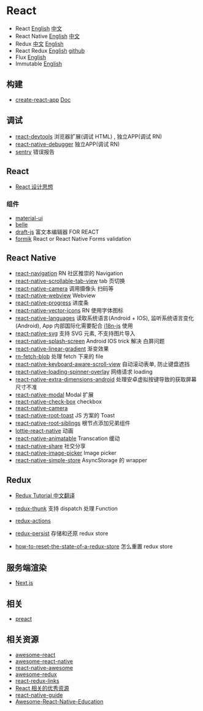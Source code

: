 # React

- React [English](https://reactjs.org/) [中文](https://react.docschina.org/)
- React Native [English](https://facebook.github.io/react-native) [中文](https://reactnative.cn/)
- Redux [中文](http://cn.redux.js.org/) [English](https://redux.js.org/)
- React Redux [English](https://react-redux.js.org/) [github](https://github.com/reduxjs/react-redux)
- Flux [English](https://github.com/facebook/flux)
- Immutable [English](https://github.com/facebook/immutable-js)

## 构建

- [create-react-app](https://github.com/facebook/create-react-app) [Doc](https://facebook.github.io/create-react-app/)

## 调试

- [react-devtools](https://github.com/facebook/react-devtools) 浏览器扩展(调试 HTML) , 独立APP(调试 RN) 
- [react-native-debugger](https://github.com/jhen0409/react-native-debugger) 独立APP(调试 RN)
- [sentry](https://sentry.io/welcome/) 错误报告

## React

- [React 设计思想](https://github.com/react-guide/react-basic)

### 组件

- [material-ui](https://github.com/mui-org/material-ui)
- [belle](https://github.com/nikgraf/belle/)
- [draft-js](https://github.com/facebook/draft-js) 富文本编辑器 FOR REACT
- [formik](https://github.com/jaredpalmer/formik) React or React Native Forms validation

## React Native

- [react-navigation](https://github.com/react-navigation/react-navigation) RN 社区推崇的 Navigation
- [react-native-scrollable-tab-view](https://github.com/ptomasroos/react-native-scrollable-tab-view) tab 页切换
- [react-native-camera](https://github.com/react-native-community/react-native-camera) 调用摄像头 扫码等
- [react-native-webview](https://github.com/react-native-community/react-native-webview) Webview
- [react-native-progress](https://github.com/oblador/react-native-progress) 进度条
- [react-native-vector-icons](https://github.com/oblador/react-native-vector-icons) RN 使用字体图标
- [react-native-languages](https://github.com/react-native-community/react-native-languages) 读取系统语言(Android + IOS), 监听系统语言变化(Android), App 内部国际化需要配合 [i18n-js](https://github.com/fnando/i18n-js) 使用
- [react-native-svg](https://github.com/react-native-community/react-native-svg) 支持 SVG 元素, 不支持图片导入
- [react-native-splash-screen](https://github.com/crazycodeboy/react-native-splash-screen) Android IOS trick 解决 白屏问题
- [react-native-linear-gradient](https://github.com/react-native-community/react-native-linear-gradient) 渐变效果
- [rn-fetch-blob](https://github.com/joltup/rn-fetch-blob) 处理 fetch 下来的 file
- [react-native-keyboard-aware-scroll-view](https://github.com/APSL/react-native-keyboard-aware-scroll-view) 自动滚动表单, 防止键盘遮挡
- [react-native-loading-spinner-overlay](https://github.com/joinspontaneous/react-native-loading-spinner-overlay) 网络请求 loading
- [react-native-extra-dimensions-android](https://github.com/Sunhat/react-native-extra-dimensions-android) 处理安卓虚拟按键导致的获取屏幕尺寸不准
- [react-native-modal](https://github.com/react-native-community/react-native-modal) Modal 扩展
- [react-native-check-box](https://github.com/crazycodeboy/react-native-check-box) checkbox
- [react-native-camera](https://github.com/react-native-community/react-native-camera)
- [react-native-root-toast](https://github.com/magicismight/react-native-root-toast) JS 方案的 Toast
- [react-native-root-siblings](https://github.com/magicismight/react-native-root-siblings) 根节点添加兄弟组件
- [lottie-react-native](https://github.com/react-native-community/lottie-react-native) 动画
- [react-native-animatable](https://github.com/oblador/react-native-animatable) Transcation 缓动
- [react-native-share](https://github.com/react-native-community/react-native-share) 社交分享
- [react-native-image-picker](https://github.com/react-native-community/react-native-image-picker) Image picker
- [react-native-simple-store](https://github.com/jasonmerino/react-native-simple-store) AsyncStorage 的 wrapper


## Redux

- [Redux Tutorial 中文翻译](https://github.com/react-guide/redux-tutorial-cn)
- [redux-thunk](https://github.com/reduxjs/redux-thunk) 支持 dispatch 处理 Function
- [redux-actions](https://github.com/redux-utilities/redux-actions)
- [redux-persist](https://github.com/rt2zz/redux-persist) 存储和还原 redux store

- [how-to-reset-the-state-of-a-redux-store](https://stackoverflow.com/questions/35622588/how-to-reset-the-state-of-a-redux-store) 怎么重置 redux store

## 服务端渲染

- [Next.js](https://github.com/zeit/next.js)

## 相关

- [preact](https://github.com/developit/preact)

## 相关资源

- [awesome-react](https://github.com/enaqx/awesome-react)
- [awesome-react-native](https://github.com/jondot/awesome-react-native)
- [react-native-awesome](https://github.com/crazycodeboy/react-native-awesome)
- [awesome-redux](https://github.com/xgrommx/awesome-redux)
- [react-redux-links](https://github.com/markerikson/react-redux-links)
- [React 相关的优秀资源](https://github.com/ywwhack/react-journey)
- [react-native-guide](https://github.com/reactnativecn/react-native-guide)
- [Awesome-React-Native-Education](https://github.com/hsavit1/Awesome-React-Native-Education)
